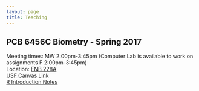 ```yaml
---
layout: page
title: Teaching
---
```


## PCB 6456C	Biometry - Spring 2017

Meeting times: MW 2:00pm-3:45pm (Computer Lab is available to work on assignments F 2:00pm-3:45pm)<br>
Location: [ENB 228A](https://maps.google.com/maps?ll=28.059322,-82.415728&z=17&t=m&hl=en-GB&gl=US&mapclient=embed&cid=10721141575885991370)<br>
[USF Canvas Link](https://usflearn.instructure.com/courses/1208074)  
[R Introduction Notes](http://pboesu.github.io/r-intro-biometry)
